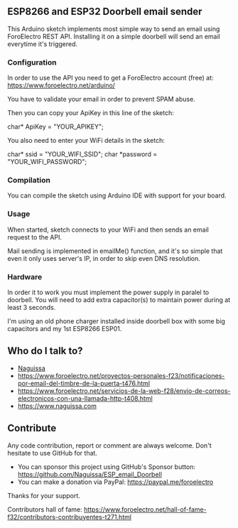## ESP8266 and ESP32 Doorbell email sender ##

This Arduino sketch implements most simple way to send an email using ForoElectro REST API. Installing it on a simple doorbell will send an email everytime it's triggered.


### Configuration ###

In order to use the API you need to get a ForoElectro account (free) at: https://www.foroelectro.net/arduino/

You have to validate your email in order to prevent SPAM abuse.

Then you can copy your ApiKey in this line of the sketch:

char* ApiKey = "YOUR_APIKEY";


You also need to enter your WiFi details in the sketch:

char* ssid = "YOUR_WIFI_SSID";
char *password = "YOUR_WIFI_PASSWORD";



### Compilation ###

You can compile the sketch using Arduino IDE with support for your board.


### Usage ###

When started, sketch connects to your WiFi and then sends an email request to the API.

Mail sending is implemented in emailMe() function, and it's so simple that even it only uses server's IP, in order to skip even DNS resolution.


### Hardware ###

In order it to work you must implement the power supply in paralel to doorbell. You will need to add extra capacitor(s) to maintain power during at least 3 seconds.

I'm using an old phone charger installed inside doorbell box with some big capacitors and my 1st ESP8266 ESP01.




## Who do I talk to? ##

 * [Naguissa](https://github.com/Naguissa)
 * https://www.foroelectro.net/proyectos-personales-f23/notificaciones-por-email-del-timbre-de-la-puerta-t476.html
 * https://www.foroelectro.net/servicios-de-la-web-f28/envio-de-correos-electronicos-con-una-llamada-http-t408.html
 * https://www.naguissa.com



## Contribute ##

Any code contribution, report or comment are always welcome. Don't hesitate to use GitHub for that.


 * You can sponsor this project using GitHub's Sponsor button: https://github.com/Naguissa/ESP_email_Doorbell
 * You can make a donation via PayPal: https://paypal.me/foroelectro


Thanks for your support.


Contributors hall of fame: https://www.foroelectro.net/hall-of-fame-f32/contributors-contribuyentes-t271.html
